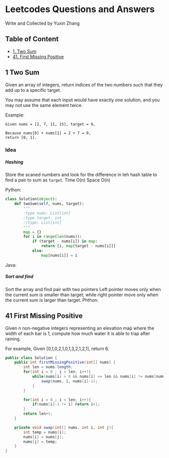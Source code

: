 # Leetcodes Questions and Answers 
Write and Collected by Yuxin Zhang

## Table of Content
- [1. Two Sum](#1-two-sum)
- [41. First Missing Positive](#41-first-missing-positive)


## 1 Two Sum
Given an array of integers, return indices of the two numbers such that they add up to a specific target.

You may assume that each input would have exactly one solution, and you may not use the same element twice.

Example:
```
Given nums = [2, 7, 11, 15], target = 9,

Because nums[0] + nums[1] = 2 + 7 = 9,
return [0, 1].
```

### Idea
##### Hashing
Store the scaned numbers and look for the difference in teh hash table to find a pair to sum as `target`.
Time O(n)
Space O(n)

Python:
```python
class Solution(object):
    def twoSum(self, nums, target):
        """
        :type nums: List[int]
        :type target: int
        :rtype: List[int]
        """
        map = {}
        for i in range(len(nums)):
            if (target - nums[i]) in map:
                return [i, map[target - nums[i]]]
            else:
                map[nums[i]] = i
```
Java:

##### Sort and find
Sort the array and find pair with two pointers
Left pointer moves only when the current sum is smaller than target;
while right pointer move only when the current sum is larger than target.
Phthon:



## 41 First Missing Positive
Given n non-negative integers representing an elevation map where the width of each bar is 1, compute how much water it is able to trap after raining.

For example, 
Given [0,1,0,2,1,0,1,3,2,1,2,1], return 6.

```java
public class Solution {
    public int firstMissingPositive(int[] nums) {
        int len = nums.length;
        for(int i = 0 ; i < len; i++){
            while(nums[i] > 0 && nums[i] <= len && nums[i] != nums[nums[i] - 1]){
                swap(nums, i, nums[i]-1);
            }
        }

        for(int i = 0 ; i < len; i++){
            if(nums[i]-1 != i) return i+1;
        }
        return len+1;
    }

    private void swap(int[] nums, int i, int j){
        int temp = nums[i];
        nums[i] = nums[j];
        nums[j] = temp;
    }
}
```
